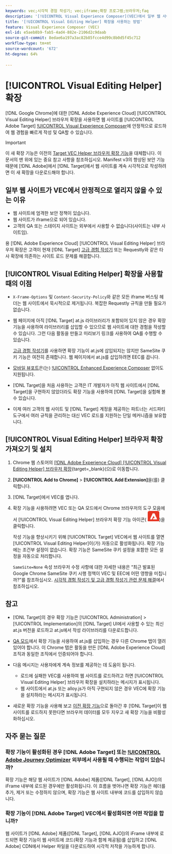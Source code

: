 ```yaml
---
keywords: vec;시각적 경험 작성기; vec;iframe;확장 프로그램;브라우저;faq
description: '[!UICONTROL Visual Experience Composer](VEC)에서 일부 웹 사이트가 안정적으로 열리지 않는 이유를 알아봅니다. [!UICONTROL Visual Editing Helper] 브라우저 확장을 사용하면 VEC에서 웹 사이트를 안정적으로 로드할 수 있습니다.'
title: '[!UICONTROL Visual Editing Helper] 확장을 사용하는 방법'
feature: Visual Experience Composer (VEC)
exl-id: e5aeb8b9-fab5-4ad4-882e-2106d2c9daab
source-git-commit: 8edae6a197a3ac82b85fcce4d99c8b0d5f45c712
workflow-type: tm+mt
source-wordcount: '672'
ht-degree: 64%

---
```


# [!UICONTROL Visual Editing Helper] 확장

[!DNL Google Chrome]에 대한 [!DNL Adobe Experience Cloud] [!UICONTROL Visual Editing Helper] 브라우저 확장을 사용하면 웹 사이트를 [!UICONTROL Adobe Target] [!UICONTROL Visual Experience Composer](VEC)에 안정적으로 로드하여 웹 경험을 빠르게 작성 및 QA할 수 있습니다.

>[!IMPORTANT]
>
>이 새 확장 기능은 이전의 [Target VEC Helper 브라우저 확장 기능](/help/main/c-experiences/c-visual-experience-composer/r-troubleshoot-composer/vec-helper-browser-extension.md)을 대체합니다. 이 문서의 맨 위에 있는 중요 참고 사항을 참조하십시오. Manifest v3의 향상된 보안 기능 때문에 [!DNL Adobe]에서 [!DNL Target]에서 웹 사이트를 계속 시각적으로 작성하려면 이 새 확장을 다운로드해야 합니다.

## 일부 웹 사이트가 VEC에서 안정적으로 열리지 않을 수 있는 이유

* 웹 사이트에 엄격한 보안 정책이 있습니다.
* 웹 사이트가 iframe으로 되어 있습니다.
* 고객의 QA 또는 스테이지 사이트는 외부에서 사용할 수 없습니다(사이트는 내부 사이트임).

용 [!DNL Adobe Experience Cloud] [!UICONTROL Visual Editing Helper] 브라우저 확장은 고객이 현재 [!DNL Target] [고급 경험 작성기](/help/main/administrating-target/visual-experience-composer-set-up.md#eec) 또는 Requestly와 같은 타사 확장에 의존하는 사이트 로드 문제를 해결합니다.

## [!UICONTROL Visual Editing Helper] 확장을 사용할 때의 이점

* `X-Frame-Options` 및 `Content-Security-Policy`와 같은 모든 iframe 버스팅 헤더는 웹 사이트에서 묵시적으로 제거됩니다. 복잡한 Requestly 규칙을 만들 필요가 없습니다.
* 웹 페이지에 아직 [!DNL Target] at.js 라이브러리가 포함되어 있지 않은 경우 확장 기능을 사용하여 라이브러리를 삽입할 수 있으므로 웹 사이트에 대한 경험을 작성할 수 있습니다. 그런 다음 활동을 만들고 미리보기 링크를 사용하여 QA를 수행할 수 있습니다.

  [고급 경험 작성기](/help/main/administrating-target/visual-experience-composer-set-up.md#eec)를 사용하면 확장 기능이 at.js에 삽입되지는 않지만 SameSite 쿠키 기능은 여전히 존재합니다. 웹 페이지에서 at.js를 삽입하려면 EEC를 끕니다.

* [모바일 뷰포트](/help/main/c-experiences/c-visual-experience-composer/mobile-viewports.md)은(는) [!UICONTROL Enhanced Experience Composer](EEC) 없이도 지원됩니다.
* [!DNL Target]을 처음 사용하는 고객은 IT 개발자가 아직 웹 사이트에서 [!DNL Target]을 구현하지 않았더라도 확장 기능을 사용하여 [!DNL Target]을 실험해 볼 수 있습니다.
* 이제 여러 고객의 웹 사이트 및 [!DNL Target] 계정을 제공하는 파트너는 서드파티 도구에서 여러 규칙을 관리하는 대신 VEC 로드를 지원하는 단일 메커니즘을 보유합니다.

## [!UICONTROL Visual Editing Helper] 브라우저 확장 가져오기 및 설치

1. Chrome 웹 스토어의 [[!DNL Adobe Experience Cloud] [!UICONTROL Visual Editing Helper] 브라우저 확장](https://chrome.google.com/webstore/detail/adobe-experience-cloud-vi/kgmjjkfjacffaebgpkpcllakjifppnca){target=_blank}(으)로 이동합니다.
1. **[!UICONTROL Add to Chrome]** > **[!UICONTROL Add Extension]**&#x200B;을(를) 클릭합니다.
1. [!DNL Target]에서 VEC를 엽니다.
1. 확장 기능을 사용하려면 VEC 또는 QA 모드에서 Chrome 브라우저의 도구 모음에서 [!UICONTROL Visual Editing Helper] 브라우저 확장 기능 아이콘(![시각적 편집 확장 기능 아이콘](/help/main/c-experiences/c-visual-experience-composer/r-troubleshoot-composer/assets/visual-editing-helper.png))을 클릭합니다.

   작성 기능을 향상시키기 위해 [!UICONTROL Target] VEC에서 웹 사이트를 열면 [!UICONTROL Visual Editing Helper]이(가) 자동으로 활성화됩니다. 확장 기능에는 조건부 설정이 없습니다. 확장 기능은 SameSite 쿠키 설정을 포함한 모든 설정을 자동으로 처리합니다.

   `SameSite=None` 속성 브라우저 수정 사항에 대한 자세한 내용은 “최근 발표된 Google Chrome SameSite 쿠키 시행 정책이 VEC 및 EEC에 어떤 영향을 미칩니까?”를 참조하십시오. [시각적 경험 작성기 및 고급 경험 작성기 관련 문제 해결](/help/main/c-experiences/c-visual-experience-composer/r-troubleshoot-composer/issues-related-to-the-visual-experience-composer-vec-and-enhanced-experience-composer-eec.md)에서 참조하십시오.

## 참고

* [!DNL Target]의 경우 확장 기능은 [!UICONTROL Administration] > [!UICONTROL Implementation]의 [!DNL Target] UI에서 사용할 수 있는 최신 at.js 버전을 로드하고 at.js에서 작성 라이브러리를 다운로드합니다.
* [QA 모드](/help/main/c-activities/c-activity-qa/activity-qa.md)에서 확장 기능을 사용하여 at.js를 삽입하는 경우 다른 Chrome 탭이 열려 있어야 합니다. 이 Chrome 탭은 활동을 만든 [!DNL Adobe Experience Cloud] 조직과 동일한 조직에서 인증되어야 합니다.
* 다음 메시지는 사용자에게 계속 정보를 제공하는 데 도움이 됩니다.

   * 로드에 실패한 VEC를 사용하여 웹 사이트를 로드하려고 하면 [!UICONTROL Visual Editing Helper] 브라우저 확장을 설치하라는 메시지가 표시됩니다.
   * 웹 사이트에서 at.js 또는 alloy.js가 아직 구현되지 않은 경우 VEC에 확장 기능을 설치하라는 메시지가 표시됩니다.
* 새로운 확장 기능을 사용해 보고 [이전 확장 기능](/help/main/c-experiences/c-visual-experience-composer/r-troubleshoot-composer/vec-helper-browser-extension.md)으로 돌아간 후 [!DNL Target]이 웹 사이트를 로드하지 못한다면 브라우저 데이터를 모두 지우고 새 확장 기능을 비활성화하십시오.

## 자주 묻는 질문

### 확장 기능이 활성화된 경우 [!DNL Adobe Target] 또는 [!UICONTROL Adobe Journey Optimizer](AJO) 외부에서 사용될 때 수행되는 작업이 있습니까?

확장 기능은 해당 웹 사이트가 [!DNL Adobe] 제품([!DNL Target], [!DNL AJO])의 iFrame 내부에 로드된 경우에만 활성화됩니다. 이 흐름을 벗어나면 확장 기능은 헤더를 추가, 제거 또는 수정하지 않으며, 확장 기능은 웹 사이트 내부에 코드를 삽입하지 않습니다.

### 확장 기능이 [!DNL Adobe Target] VEC에서 활성화되면 어떤 작업을 합니까?

웹 사이트가 [!DNL Adobe] 제품([!DNL Target], [!DNL AJO])의 iFrame 내부에 로드되면 확장 기능이 웹 사이트에 코드(확장 기능과 함께 제공됨)를 삽입하고 [!DNL Adobe] CDN에서 Helper 파일을 다운로드하여 시각적 저작을 가능하게 합니다.
